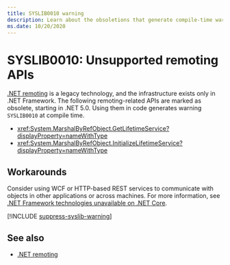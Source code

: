 ```yaml
---
title: SYSLIB0010 warning
description: Learn about the obsoletions that generate compile-time warning SYSLIB0010.
ms.date: 10/20/2020
---
```

# SYSLIB0010: Unsupported remoting APIs

[.NET remoting](/previous-versions/dotnet/netframework-1.1/kwdt6w2k(v=vs.71)) is a legacy technology, and the infrastructure exists only in .NET Framework. The following remoting-related APIs are marked as obsolete, starting in .NET 5.0. Using them in code generates warning `SYSLIB0010` at compile time.

- <xref:System.MarshalByRefObject.GetLifetimeService?displayProperty=nameWithType>
- <xref:System.MarshalByRefObject.InitializeLifetimeService?displayProperty=nameWithType>

## Workarounds

Consider using WCF or HTTP-based REST services to communicate with objects in other applications or across machines. For more information, see [.NET Framework technologies unavailable on .NET Core](../../porting/net-framework-tech-unavailable.md).

[!INCLUDE [suppress-syslib-warning](includes/suppress-syslib-warning.md)]

## See also

- [.NET remoting](/previous-versions/dotnet/netframework-1.1/kwdt6w2k(v=vs.71))
